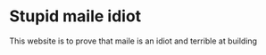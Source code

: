 <!doctype html>
<html>
<head>
	<title>Maile likes men</title>
</head>
<body>


<h1>Stupid maile idiot</h1>
<p>This website is to prove that maile is an idiot and terrible at building</p>






</body>
</html>
